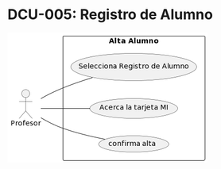 # DCU-005: Registro de Alumno
![Texto Alternativo](https://github.com/TtheCrazyMeats/imagenes/blob/main/Alta%20alumno%205.png)
